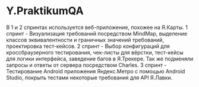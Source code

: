 # Y.PraktikumQA
В 1 и 2 спринтах используется веб-приложение, похожее на Я.Карты.
1 спринт - Визуализация требований посредством MindMap, выделение классов эквивалентности и граничных значений требований, проектировка тест-кейсов.
2 спринт - Выбор конфигураций для кроссбраузерного тестирования, чек-листы для вёрстки, тест-кейсы для логики интерфейса, заведение багов в Я.Трекере. Так же подменяли 
запросы и ответы от сервера посредством Charles.
3 спринт - Тестирование Android приложения Яндекс.Метро с помощью Android Studio, покрыть тестами некоторые требования для API Я.Лавки. 
